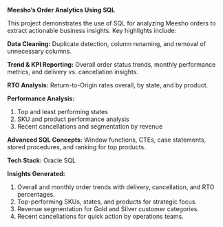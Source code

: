**Meesho’s Order Analytics Using SQL**

This project demonstrates the use of SQL for analyzing Meesho orders to extract actionable business insights. Key highlights include:

**Data Cleaning:** Duplicate detection, column renaming, and removal of unnecessary columns.

**Trend & KPI Reporting:** Overall order status trends, monthly performance metrics, and delivery vs. cancellation insights.

**RTO Analysis:** Return-to-Origin rates overall, by state, and by product.

**Performance Analysis:**

1. Top and least performing states
2. SKU and product performance analysis
3. Recent cancellations and segmentation by revenue

**Advanced SQL Concepts:** Window functions, CTEs, case statements, stored procedures, and ranking for top products.

**Tech Stack:** Oracle SQL



**Insights Generated:**

1. Overall and monthly order trends with delivery, cancellation, and RTO percentages.
2. Top-performing SKUs, states, and products for strategic focus.
3. Revenue segmentation for Gold and Silver customer categories.
4. Recent cancellations for quick action by operations teams.
